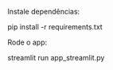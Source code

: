 Instale dependências:

pip install -r requirements.txt


Rode o app:

streamlit run app_streamlit.py
